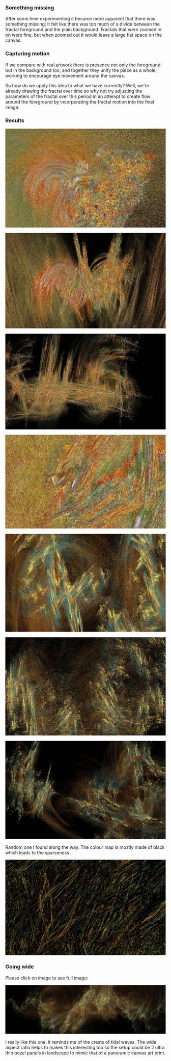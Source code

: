 ### Something missing

After some time experimenting it became more apparent that there was something missing; it felt like there was too much of a divide between the fractal foreground and the plain background.  Fractals that were zoomed in on were fine, but when zoomed out it would leave a large flat  space on the canvas.

### Capturing motion

If we compare with real artwork there is presence not only the foreground but in the background too, and together they unify the piece as a whole, working to encourage eye movement around the canvas.

So how do we apply this idea to what we have currently? Well, we're already drawing the fractal over time so why not try adjusting the parameters of the fractal over this period in an attempt to create flow around the foreground by incorporating the fractal motion into the final image.  

### Results

![image](../project_images/flow/Capture18.jpg?raw=true "image")

![image](../project_images/flow/Capture20.jpg?raw=true "image")

![image](../project_images/flow/Capture25.jpg?raw=true "image")

![image](../project_images/flow/Capture29.jpg?raw=true "image")

![image](../project_images/flow/Capture35.jpg?raw=true "image")

![image](../project_images/flow/Capture37.jpg?raw=true "image")

![image](../project_images/flow/Capture41.jpg?raw=true "image")

Random one I found along the way. The colour map is mostly made of black which leads to the sparseness.

![image](../project_images/flow/Capture32.jpg?raw=true "image")

### Going wide

Please click on image to see full image:

[![image](../project_images/flow/Capture42.jpg?raw=true "image")](../project_images/flow/Capture42.jpg)

I really like this one, it reminds me of the crests of tidal waves.  The wide aspect ratio helps to makes this interesting too so the setup could be 2 ultra thin bezel panels in landscape to mimic that of a panoramic canvas art print.

